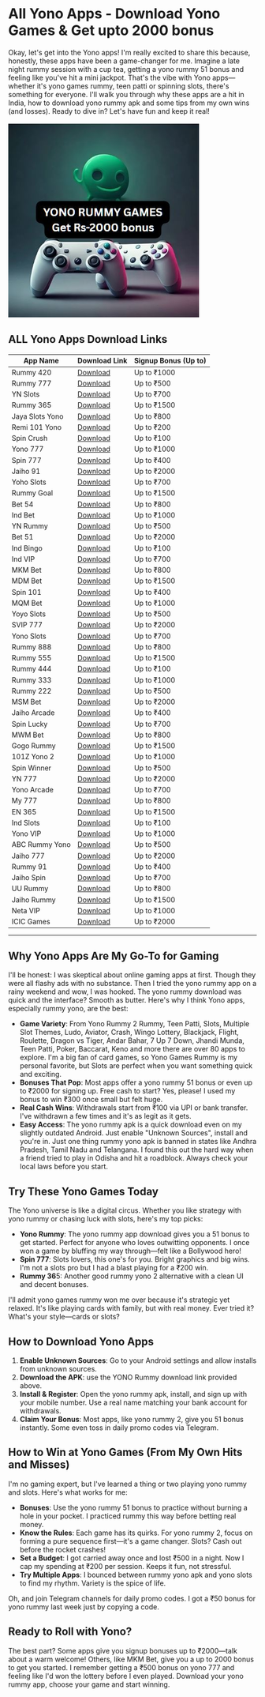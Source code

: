 # All Yono Apps - Download Yono Games & Get upto 2000 bonus

Okay, let's get into the Yono apps! I'm really excited to share this because, honestly, these apps have been a game-changer for me. Imagine a late night rummy session with a cup tea, getting a yono rummy 51 bonus and feeling like you've hit a mini jackpot. That's the vibe with Yono apps—whether it's yono games rummy, teen patti or spinning slots, there's something for everyone. I'll walk you through why these apps are a hit in India, how to download yono rummy apk and some tips from my own wins (and losses). Ready to dive in? Let's have fun and keep it real!

![Yono Games Banner](https://github.com/All-Yono-App-Download-Latest-Yono-games/.github/blob/d9b8594b828558c92f4fff40ffd02fe9e4f8b090/yonogamesappbanner.JPG)

## ALL Yono Apps Download Links

| App Name | Download Link | Signup Bonus (Up to) |
| ----- | ----- | ----- |
| Rummy 420 | [Download](https://yonorummyg.com/) | Up to ₹1000 |
| Rummy 777 | [Download](https://rummy777.com/) | Up to ₹500 |
| YN Slots | [Download](https://cloud.slotsyoyo.com/download/apk/YnRummy_2321870.apk) | Up to ₹700 |
| Rummy 365 | [Download](https://365666.in/) | Up to ₹1500 |
| Jaya Slots Yono | [Download](https://dl.mqmbet.me/apps/com.mqmbet3001.app.apk) | Up to ₹800 |
| Remi 101 Yono | [Download](https://rummymt.com/RoyallyRummy-APK/royallyrummy-131133.apk) | Up to ₹200 |
| Spin Crush | [Download](https://spincrushx.com/) | Up to ₹100 |
| Yono 777 | [Download](https://yono777jackpot.vip/) | Up to ₹1000 |
| Spin 777 | [Download](https://spin777.win/) | Up to ₹400 |
| Jaiho 91 | [Download](https://d1pbj5i2ndz972.cloudfront.net/cg/files/4108648bx5siuzozb52sk73s/Gold_k1esh.apk) | Up to ₹2000 |
| Yoho Slots | [Download](https://d184xdpert2e9f.cloudfront.net/cg/files/8109k9ybrsbonp4cegk77obt/Master_fe5xf.apk) | Up to ₹700 |
| Rummy Goal | [Download](https://d1pbj5i2ndz972.cloudfront.net/cg/files/4108648bx5siuzozb52sk73s/Gold_k1esh.apk) | Up to ₹1500 |
| Bet 54 | [Download](https://bet54.org/) | Up to ₹800 |
| Ind Bet | [Download](https://indbet.com/) | Up to ₹1000 |
| YN Rummy | [Download](https://cloud.slotsyoyo.com/download/apk/YnRummy_2321870.apk) | Up to ₹500 |
| Bet 51 | [Download](https://bet51.in/) | Up to ₹2000 |
| Ind Bingo | [Download](https://indbingo.in/) | Up to ₹100 |
| Ind VIP | [Download](https://d1pbj5i2ndz972.cloudfront.net/cg/files/4108648bx5siuzozb52sk73s/Gold_k1esh.apk) | Up to ₹700 |
| MKM Bet | [Download](https://mkmbet.app/) | Up to ₹800 |
| MDM Bet | [Download](https://mdmagent.com/) | Up to ₹1500 |
| Spin 101 | [Download](https://spin101.top/) | Up to ₹400 |
| MQM Bet | [Download](https://mqmbet.com/) | Up to ₹1000 |
| Yoyo Slots | [Download](https://yoyo-slots.in/) | Up to ₹500 |
| SVIP 777 | [Download](https://www.svip777game.com/) | Up to ₹2000 |
| Yono Slots | [Download](https://d1qqphfd8m4kq0.cloudfront.net/6/30546054/yonoslots_59Y1Y41YADW.apk) | Up to ₹700 |
| Rummy 888 | [Download](https://naglpu.com/) | Up to ₹800 |
| Rummy 555 | [Download](https://erccc-wealth.oss-ap-southeast-1.aliyuncs.com/RummyWealth-172313) | Up to ₹1500 |
| Rummy 444 | [Download](https://rummy-444.com/) | Up to ₹100 |
| Rummy 333 | [Download](https://erccc-wealth.oss-ap-southeast-1.aliyuncs.com/RummyWealth-153934) | Up to ₹1000 |
| Rummy 222 | [Download](https://www.tpgamerun.com/downloads/com.tpgame.neta-v1.0.20_202406251509-master-release.apk) | Up to ₹500 |
| MSM Bet | [Download](https://9mqmbet.com) | Up to ₹2000 |
| Jaiho Arcade | [Download](https://www.jaihoarcade42.com/) | Up to ₹400 |
| Spin Lucky | [Download](https://spinlucky.tw/) | Up to ₹700 |
| MWM Bet | [Download](https://mwmbet.club/) | Up to ₹800 |
| Gogo Rummy | [Download](https://www.gogorummyagent.com/) | Up to ₹1500 |
| 101Z Yono 2 | [Download](https://d1qqphfd8m4kq0.cloudfront.net/212/16592914/101z_39885YGY15Y.apk) | Up to ₹1000 |
| Spin Winner | [Download](https://spinwinner10.com/) | Up to ₹500 |
| YN 777 | [Download](https://www.y754.com/) | Up to ₹2000 |
| Yono Arcade | [Download](https://yono3.com/) | Up to ₹700 |
| My 777 | [Download](https://yonorummyr.com/) | Up to ₹800 |
| EN 365 | [Download](https://rummy36506.in/) | Up to ₹1500 |
| Ind Slots | [Download](https://winrealmoney.fun/p2297/index.html) | Up to ₹100 |
| Yono VIP | [Download](https://lion.goolepatti.in/8001.apk) | Up to ₹1000 |
| ABC Rummy Yono | [Download](https://www.abcrummy3.com/) | Up to ₹500 |
| Jaiho 777 | [Download](https://www.jaiho777agent3.com/) | Up to ₹2000 |
| Rummy 91 | [Download](https://d1qqphfd8m4kq0.cloudfront.net/118/15033022/rummy91_UXTNZFP228V.apk) | Up to ₹400 |
| Jaiho Spin | [Download](https://www.jaihospinapk.com/) | Up to ₹700 |
| UU Rummy | [Download](https://www.gogorummyagent.com/) | Up to ₹800 |
| Jaiho Rummy | [Download](https://jaihorummycash.com) | Up to ₹1500 |
| Neta VIP | [Download](https://neta8.vip/) | Up to ₹1000 |
| ICIC Games | [Download](https://yonorummycc.com) | Up to ₹2000 |

---

## Why Yono Apps Are My Go-To for Gaming

I'll be honest: I was skeptical about online gaming apps at first. Though they were all flashy ads with no substance. Then I tried the yono rummy app on a rainy weekend and wow, I was hooked. The yono rummy download was quick and the interface? Smooth as butter. Here's why I think Yono apps, especially rummy yono, are the best:

* **Game Variety**: From Yono Rummy 2 Rummy, Teen Patti, Slots, Multiple Slot Themes, Ludo, Aviator, Crash, Wingo Lottery, Blackjack, Flight, Roulette, Dragon vs Tiger, Andar Bahar, 7 Up 7 Down, Jhandi Munda, Teen Patti, Poker, Baccarat, Keno and more there are over 80 apps to explore. I'm a big fan of card games, so Yono Games Rummy is my personal favorite, but Slots are perfect when you want something quick and exciting.
* **Bonuses That Pop**: Most apps offer a yono rummy 51 bonus or even up to ₹2000 for signing up. Free cash to start? Yes, please! I used my bonus to win ₹300 once small but felt huge.
* **Real Cash Wins**: Withdrawals start from ₹100 via UPI or bank transfer. I've withdrawn a few times and it's as legit as it gets.
* **Easy Access**: The yono rummy apk is a quick download even on my slightly outdated Android. Just enable "Unknown Sources", install and you're in. Just one thing rummy yono apk is banned in states like Andhra Pradesh, Tamil Nadu and Telangana. I found this out the hard way when a friend tried to play in Odisha and hit a roadblock. Always check your local laws before you start.

## Try These Yono Games Today

The Yono universe is like a digital circus. Whether you like strategy with yono rummy or chasing luck with slots, here's my top picks:

* **Yono Rummy**: The yono rummy app download gives you a 51 bonus to get started. Perfect for anyone who loves outwitting opponents. I once won a game by bluffing my way through—felt like a Bollywood hero!
* **Spin 777**: Slots lovers, this one's for you. Bright graphics and big wins. I'm not a slots pro but I had a blast playing for a ₹200 win.
* **Rummy 36**5: Another good rummy yono 2 alternative with a clean UI and decent bonuses.

I'll admit yono games rummy won me over because it's strategic yet relaxed. It's like playing cards with family, but with real money. Ever tried it? What's your style—cards or slots?

## How to Download Yono Apps

1. **Enable Unknown Sources**: Go to your Android settings and allow installs from unknown sources.
2. **Download the APK**: use the YONO Rummy download link provided above.
3. **Install & Register**: Open the yono rummy apk, install, and sign up with your mobile number. Use a real name matching your bank account for withdrawals.
4. **Claim Your Bonus**: Most apps, like yono rummy 2, give you 51 bonus instantly. Some even toss in daily promo codes via Telegram.

## How to Win at Yono Games (From My Own Hits and Misses)

I'm no gaming expert, but I've learned a thing or two playing yono rummy and slots. Here's what works for me:

* **Bonuses**: Use the yono rummy 51 bonus to practice without burning a hole in your pocket. I practiced rummy this way before betting real money.
* **Know the Rules**: Each game has its quirks. For yono rummy 2, focus on forming a pure sequence first—it's a game changer. Slots? Cash out before the rocket crashes!
* **Set a Budget**: I got carried away once and lost ₹500 in a night. Now I cap my spending at ₹200 per session. Keeps it fun, not stressful.
* **Try Multiple Apps**: I bounced between rummy yono apk and yono slots to find my rhythm. Variety is the spice of life.

Oh, and join Telegram channels for daily promo codes. I got a ₹50 bonus for yono rummy last week just by copying a code.

## Ready to Roll with Yono?

The best part? Some apps give you signup bonuses up to ₹2000—talk about a warm welcome! Others, like MKM Bet, give you a up to 2000 bonus to get you started. I remember getting a ₹500 bonus on yono 777 and feeling like I'd won the lottery before I even played. Download your yono rummy app, choose your game and start winning.

